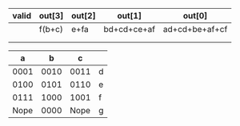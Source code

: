 | valid | out[3] | out[2] | out[1]      | out[0]         |
| ----- | ------ | ------ | ----------- | -------------- |
|       | f(b+c) | e+fa   | bd+cd+ce+af | ad+cd+be+af+cf |
|       |        |        |             |                |
|       |        |        |             |                |







| a    | b    | c    |      |
| ---- | ---- | ---- | ---- |
| 0001 | 0010 | 0011 | d    |
| 0100 | 0101 | 0110 | e    |
| 0111 | 1000 | 1001 | f    |
| Nope | 0000 | Nope | g    |





